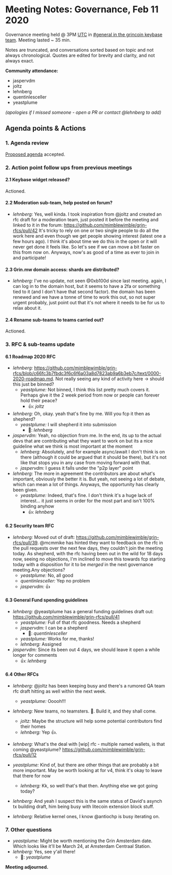 # Meeting Notes: Governance, Feb 11 2020

Governance meeting held @ 3PM [UTC](http://www.timebie.com/std/utc.php) in [#general in the grincoin keybase team](https://keybase.io/team/grincoin). Meeting lasted ~ 35 min.

Notes are truncated, and conversations sorted based on topic and not always chronological. Quotes are edited for brevity and clarity, and not always exact.

**Community attendance:**

- jaspervdm
- joltz
- lehnberg
- quentinlesceller
- yeastplume

_(apologies if I missed someone - open a PR or contact @lehnberg to add)_

## Agenda points & Actions

### 1. Agenda review

[Proposed agenda](https://github.com/mimblewimble/grin-pm/issues/249) accepted.

### 2. Action point follow ups from previous meetings

#### 2.1 Keybase widget released?

Actioned.

#### 2.2 Moderation sub-team, help posted on forum?

- _lehnberg:_ Yes, well kinda. I took inspiration from @joltz and created an rfc draft for a moderation team, just posted it before the meeting and linked to it in the forum: https://github.com/mimblewimble/grin-rfcs/pull/42
  It's tricky to rely on one or two single people to do all the work here and even though we get people showing interest (latest one a few hours ago). I think it's about time we do this in the open or it will never get done it feels like. So let's see if we can move a bit faster on this from now on. Anyways, now's as good of a time as ever to join in and participate!

#### 2.3 Grin.mw domain access: shards are distributed?

- _lehnberg:_ I've no update, not seen @0xb100d since last meeting. again, I can log in to the domain host, but it seems to have a 2fa or something tied to it (and I don't have that second factor). the domain has been renewed and we have a tonne of time to work this out, so not super urgent probably, just point out that it's not where it needs to be for us to relax about it.

#### 2.4 Rename sub-teams to teams carried out?

Actioned.

### 3. RFC & sub-teams update

#### 6.1 Roadmap 2020 RFC

- _lehnberg:_ https://github.com/mimblewimble/grin-rfcs/blob/c66fc3b7fbdc3f6c6f6a03a8d7823ab9a6b3eb7c/text/0000-2020-roadmap.md. Not really seeing any kind of activity here → should this just be binned?
  - _yeastplume:_ Not binned, I think this list pretty much covers it. Perhaps give it the 2 week period from now or people can forever hold their peace?
    - 👍: _joltz_
- _lehnberg:_ Oh, okay. yeah that's fine by me. Will you fcp it then as shepherd?
  - _yeastplume:_ I will shepherd it into submission
    - 🐏: _lehnberg_
- _jaspervdm:_ Yeah, no objection from me. In the end, its up to the actual devs that are contributing what they want to work on but its a nice guideline what we think is most important at the moment
  - _lehnberg:_ Absolutely, and for example async/await I don't think is on there (although it could be argued that it should be there), but it's not like that stops you in any case from moving forward with that.
  - _jaspervdm:_ I guess it falls under the "p2p layer" point
- _lehnberg:_ The more in agreement the contributors are about what's important, obviously the better it is. But yeah, not seeing a lot of debate, which can mean a lot of things. Anyways, the opportunity has clearly been given.
  - _yeastplume:_ Indeed, that's fine. I don't think it's a huge lack of interest... it just seems in order for the most part and isn't 100% binding anyhow
    - 👍: _lehnberg_

#### 6.2 Security team RFC

- _lehnberg:_ Moved out of draft: https://github.com/mimblewimble/grin-rfcs/pull/39. @mcmmike has hinted they want to feedback on the rfc in the pull requests over the next few days, they couldn't join the meeting today. As shepherd, with the rfc having been out in the wild for 18 days now, seeing no objections, I'm inclined to move this towards fcp starting today with a disposition for it to be _merged_ in the next governance meeting.Any objections?
  - _yeastplume:_ No, all good
  - _quentinlesceller:_ Yep no problem
  - _jaspervdm:_ 👍

#### 6.3 General Fund spending guidelines

- _lehnberg:_ @yeastplume has a general funding guidelines draft out: https://github.com/mimblewimble/grin-rfcs/pull/41
  - _yeastplume:_ Full of that rfc goodness. Needs a shepherd
  - _jaspervdm:_ I can be a shepherd
    - 🐑: _quentinlesceller_
  - _yeastplume:_ Works for me, thanks!
  - _lehnberg:_ Assigned
- _jaspervdm:_ Since its been out 4 days, we should leave it open a while longer for comments
  - 👍: _lehnberg_

#### 6.4 Other RFCs

- _lehnberg:_ @joltz has been keeping busy and there's a rumored QA team rfc draft hitting as well within the next week.

  - _yeastplume:_ Ooooh!!!

- _lehnberg:_ New teams, no teamsters. 🥀. Build it, and they shall come.

  - _joltz:_ Maybe the structure will help some potential contributors find their homes
  - _lehnberg:_ Yep 👍.

- _lehnberg:_ What's the deal with [wip] rfc - multiple named wallets, is that coming @yeastplume? https://github.com/mimblewimble/grin-rfcs/pull/12
- _yeastplume:_ Kind of, but there are other things that are probably a bit more important. May be worth looking at for v4, think it's okay to leave that there for now
  - _lehnberg:_ Kk, so well that's that then. Anything else we got going today?
- _lehnberg:_ And yeah I suspect this is the same status of David's asynch tx building draft, him being busy with litecoin extension block stuff.
- _lehnberg:_ Relative kernel ones, I know @antiochp is busy iterating on.

### 7. Other questions

- _yeastplume:_ Might be worth mentioning the Grin Amsterdam date. Which looks like it'll be March 24, at Amsterdam Centraal Station.
- _lehnberg:_ Yes, see y'all there!
  - 🎉: _yeastplume_

**Meeting adjourned.**
